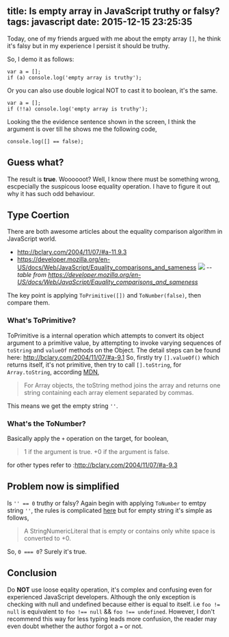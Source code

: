 title: Is empty array in JavaScript truthy or falsy?
tags: javascript
date: 2015-12-15 23:25:35
---

Today, one of my friends argued with me about the empty array `[]`, he think it's falsy but in my experience I persist it should be truthy.
<!-- more -->  
So, I demo it as follows:
```
var a = [];
if (a) console.log('empty array is truthy');
```
Or you can also use double logical NOT to cast it to boolean, it's the same.
```
var a = [];
if (!!a) console.log('empty array is truthy');
```
Looking the the evidence sentence shown in the screen, I think the argument is over till he shows me the following code,
```
console.log([] == false);
```
## Guess what?
The result is **true**. Woooooot? Well, I know there must be something wrong, escpecially the suspicous loose equality operation. I have to figure it out why it has such odd behaviour.

## Type Coertion
There are both awesome articles about the equality comparison algorithm in JavaScript world.
* http://bclary.com/2004/11/07/#a-11.9.3
* https://developer.mozilla.org/en-US/docs/Web/JavaScript/Equality_comparisons_and_sameness
![](/images/js-coercion-table.png)
--*table from https://developer.mozilla.org/en-US/docs/Web/JavaScript/Equality_comparisons_and_sameness*

The key point is applying `ToPrimitive([])` and `ToNumber(false)`, then compare them.

### What's ToPrimitive?
ToPrimitive is a internal operation which attempts to convert its object argument to a primitive value, by attempting to invoke varying sequences of `toString` and `valueOf` methods on the Object. The detail steps can be found here: http://bclary.com/2004/11/07/#a-9.1
So, firstly try `[].valueOf()` which returns itself, it's not primitive, then try to call `[].toString`, for `Array.toString`, according [MDN](https://developer.mozilla.org/en-US/docs/Web/JavaScript/Reference/Global_Objects/Array/toString), 
> For Array objects, the toString method joins the array and returns one string containing each array element separated by commas. 

This means we get the empty string `''`.

### What's the ToNumber?
Basically apply the `+` operation on the target, for boolean, 
>  1 if the argument is true. +0 if the argument is false.

for other types refer to :http://bclary.com/2004/11/07/#a-9.3

## Problem now is simplified 
Is `'' == 0` truthy or falsy? Again begin with applying `ToNumber` to emtpy string `''`, the rules is complicated [here](http://bclary.com/2004/11/07/#a-9.3.1) but for empty string it's simple as follows,
> A StringNumericLiteral that is empty or contains only white space is converted to +0.

So, `0 === 0`? Surely it's true.

## Conclusion
Do **NOT** use loose eqality operation, it's complex and confusing even for experienced JavaScript developers. Although the only exception is checking with null and undefined because either is equal to itself. i.e `foo != null` is equivalent to `foo !== null` && `foo !== undefined`. However, I don't recommend this way for less typing leads more confusion, the reader may even doubt whether the author forgot a `=` or not.

